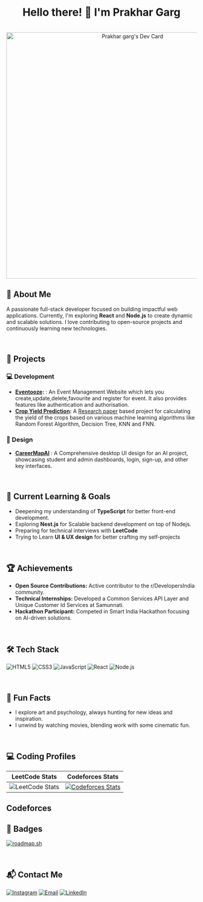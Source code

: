 <div align="center">
  <h1>Hello there! 👋 I'm Prakhar Garg</h1>
</div>

<br>

<div align="center"><a href="https://app.daily.dev/prakhargdev"><img src="https://api.daily.dev/devcards/v2/RREYJnrIteDellojnZdYK.png?r=ybh&type=wide" width="652" alt="Prakhar garg's Dev Card"/></a>
</div>

## 👋 About Me
A passionate full-stack developer focused on building impactful web applications. Currently, I'm exploring **React** and **Node.js** to create dynamic and scalable solutions. I love contributing to open-source projects and continuously learning new technologies.

<br>

## 🚀 Projects

### 💻 Development 
- **[Eventooze](https://github.com/Prakhargarg-2010196/eventooze):** : An Event Management Website which lets you create,update,delete,favourite and register for event. It also provides features like authentication and authorisation.
- **[Crop Yield Prediction](https://github.com/Prakhargarg-2010196/crop-yield-prediction):** A [Research paper](https://ieeexplore.ieee.org/document/10486160/) based project for calculating the yield of the crops based on various machine learning algorithms like Random Forest Algorithm, Decision Tree, KNN and FNN.

### 🎨 Design
- **[CareerMapAI](https://www.figma.com/design/vxHmTu6IC8csXaLIoCyNlW/SIH2023?t=LZvcwX3aJ1dZkEjF-0)** : A Comprehensive desktop UI design for an AI project, showcasing student and admin dashboards, login, sign-up, and other key interfaces.
<br>

## 🎯 Current Learning & Goals

- Deepening my understanding of **TypeScript** for better front-end development.
- Exploring **Nest.js** for Scalable backend development on top of Nodejs.
- Preparing for technical interviews with **LeetCode**
- Trying to Learn **UI & UX design** for better crafting my self-projects


<br>

## 🏆 Achievements

- **Open Source Contributions:** Active contributor to the r/DevelopersIndia community.
- **Technical Internships:** Developed a Common Services API Layer and Unique Customer Id Services at Samunnati.
- **Hackathon Participant:** Competed in Smart India Hackathon focusing on AI-driven solutions.

<br>

## 🛠 Tech Stack

![HTML5](https://img.shields.io/badge/-HTML5-E34F26?logo=html5&logoColor=white&style=for-the-badge)
![CSS3](https://img.shields.io/badge/-CSS3-1572B6?logo=css3&logoColor=white&style=for-the-badge)
![JavaScript](https://img.shields.io/badge/-JavaScript-F7DF1E?logo=javascript&logoColor=black&style=for-the-badge)
![React](https://img.shields.io/badge/-React-61DAFB?logo=react&logoColor=black&style=for-the-badge)
![Node.js](https://img.shields.io/badge/-Node.js-339933?logo=node.js&logoColor=white&style=for-the-badge)

<br>

## 🎨 Fun Facts

- I explore art and psychology, always hunting for new ideas and inspiration.
- I unwind by watching movies, blending work with some cinematic fun.

<br>

## 💻 Coding Profiles 
| LeetCode Stats | Codeforces Stats |
| --- | --- |
| ![LeetCode Stats](https://leetcard.jacoblin.cool/prakhardev?theme=dark&font=Abel&ext=heatmap) | [![Codeforces Stats](https://codeforces-readme-stats.vercel.app/api/card?username=NEO-2010196&theme=blueberry&disable_animations=false&show_icons=true&force_username=false)](https://codeforces.com/profile/NEO-2010196) |




## Codeforces


## 📑 Badges

[![roadmap.sh](https://roadmap.sh/card/wide/66c4894a34a9226f383dbd9b?variant=dark)](https://roadmap.sh)

<br>

## 📬 Contact Me

<div>
<a href="https://www.instagram.com/prakhaaaaaaaar/" target="_blank"><img src="https://img.shields.io/badge/-Instagram-%23E4405F?style=for-the-badge&logo=instagram&logoColor=white" alt="Instagram"/></a>
<a href = "mailto:prakhardev@duck.com"><img src="https://img.shields.io/badge/Duck-Mail-D14836?style=for-the-badge&logo=Skiff&logoColor=white" alt="Email"/></a>
<a href="https://www.linkedin.com/in/prakhaaaaaaaar/" target="_blank"><img src="https://img.shields.io/badge/-LinkedIn-%230077B5?style=for-the-badge&logo=linkedin&logoColor=white" alt="LinkedIn"/></a>
</div>
